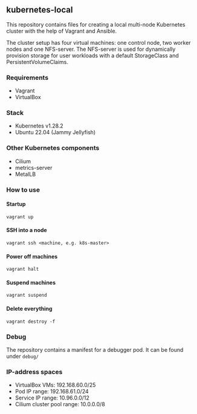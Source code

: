 ## kubernetes-local

This repository contains files for creating a local multi-node Kubernetes cluster with the help of Vagrant and Ansible. 

The cluster setup has four virtual machines: one control node, two worker nodes and one NFS-server. The NFS-server is used for dynamically provision storage for user workloads with a default StorageClass and PersistentVolumeClaims.

### Requirements
- Vagrant
- VirtualBox

### Stack
- Kubernetes v1.28.2
- Ubuntu 22.04 (Jammy Jellyfish)

### Other Kubernetes components
- Cilium 
- metrics-server
- MetalLB

### How to use

#### Startup
`vagrant up`

#### SSH into a node
`vagrant ssh <machine, e.g. k8s-master>`

#### Power off machines
`vagrant halt`

#### Suspend machines
`vagrant suspend`

#### Delete everything
`vagrant destroy -f`

### Debug

The repository contains a manifest for a debugger pod. It can be found under `debug/`

### IP-address spaces
- VirtualBox VMs: 192.168.60.0/25
- Pod IP range: 192.168.61.0/24
- Service IP range: 10.96.0.0/12
- Cilium cluster pool range: 10.0.0.0/8